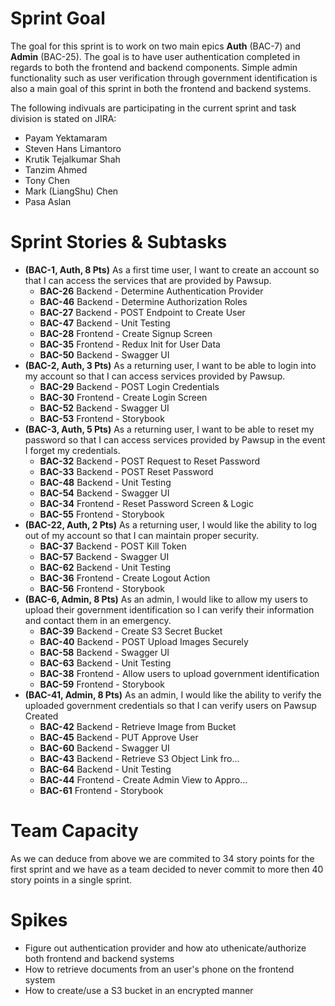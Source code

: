 # Sprint Goal

The goal for this sprint is to work on two main epics **Auth** (BAC-7) and **Admin** (BAC-25). The goal is to have user authentication completed in regards to both the frontend and backend components. Simple admin functionality such as user verification through government identification is also a main goal of this sprint in both the frontend and backend systems.

The following indivuals are participating in the current sprint and task division is stated on JIRA:
  - Payam Yektamaram
  - Steven Hans Limantoro
  - Krutik Tejalkumar Shah
  - Tanzim Ahmed
  - Tony Chen
  - Mark (LiangShu) Chen
  - Pasa Aslan

# Sprint Stories & Subtasks

- **(BAC-1, Auth, 8 Pts)** As a first time user, I want to create an account so that I can access the services that are provided by Pawsup.
  - **BAC-26** Backend - Determine Authentication Provider
  - **BAC-46** Backend - Determine Authorization Roles 
  - **BAC-27** Backend - POST Endpoint to Create User 
  - **BAC-47** Backend - Unit Testing 
  - **BAC-28** Frontend - Create Signup Screen 
  - **BAC-35** Frontend - Redux Init for User Data 
  - **BAC-50** Backend - Swagger UI 
- **(BAC-2, Auth, 3 Pts)** As a returning user, I want to be able to login into my account so that I can access services provided by Pawsup. 
  - **BAC-29** Backend - POST Login Credentials 
  - **BAC-30** Frontend - Create Login Screen 
  - **BAC-52** Backend - Swagger UI 
  - **BAC-53** Frontend - Storybook 
- **(BAC-3, Auth, 5 Pts)** As a returning user, I want to be able to reset my password so that I can access services provided by Pawsup in the event I forget my credentials. 
  - **BAC-32** Backend - POST Request to Reset Password 
  - **BAC-33** Backend - POST Reset Password 
  - **BAC-48** Backend - Unit Testing 
  - **BAC-54** Backend - Swagger UI 
  - **BAC-34** Frontend - Reset Password Screen & Logic 
  - **BAC-55** Frontend - Storybook 
- **(BAC-22, Auth, 2 Pts)** As a returning user, I would like the ability to log out of my account so that I can maintain proper security. 
  - **BAC-37** Backend - POST Kill Token 
  - **BAC-57** Backend - Swagger UI 
  - **BAC-62** Backend - Unit Testing 
  - **BAC-36** Frontend - Create Logout Action 
  - **BAC-56** Frontend - Storybook 
- **(BAC-6, Admin, 8 Pts)** As an admin, I would like to allow my users to upload their government identification so I can verify their information and contact them in an emergency. 
  - **BAC-39** Backend - Create S3 Secret Bucket 
  - **BAC-40** Backend - POST Upload Images Securely 
  - **BAC-58** Backend - Swagger UI 
  - **BAC-63** Backend - Unit Testing 
  - **BAC-38** Frontend - Allow users to upload government identification
  - **BAC-59** Frontend - Storybook 
- **(BAC-41, Admin, 8 Pts)** As an admin, I would like the ability to verify the uploaded government credentials so that I can verify users on Pawsup Created
  - **BAC-42** Backend - Retrieve Image from Bucket 
  - **BAC-45** Backend - PUT Approve User 
  - **BAC-60** Backend - Swagger UI 
  - **BAC-43** Backend - Retrieve S3 Object Link fro... 
  - **BAC-64** Backend - Unit Testing 
  - **BAC-44** Frontend - Create Admin View to Appro... 
  - **BAC-61** Frontend - Storybook 

# Team Capacity

As we can deduce from above we are commited to 34 story points for the first sprint and we have as a team decided to never commit to more then 40 story points in a single sprint.

# Spikes
- Figure out authentication provider and how ato uthenicate/authorize both frontend and backend systems
- How to retrieve documents from an user's phone on the frontend system
- How to create/use a S3 bucket in an encrypted manner